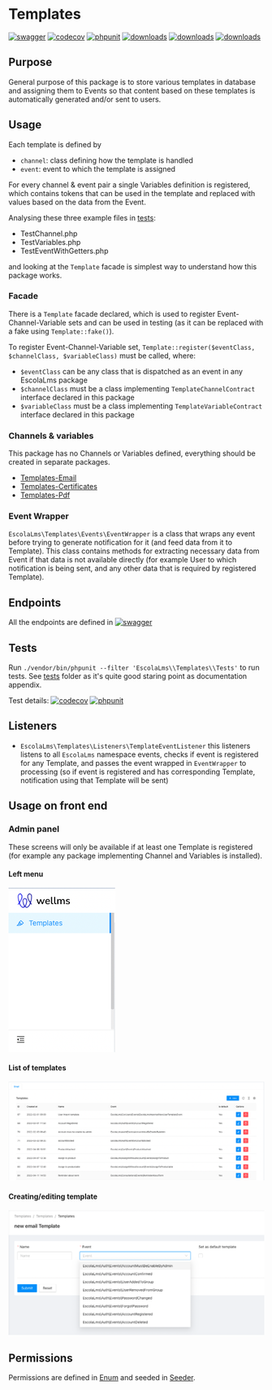 # Templates

[![swagger](https://img.shields.io/badge/documentation-swagger-green)](https://escolalms.github.io/Templates/)
[![codecov](https://codecov.io/gh/EscolaLMS/Templates/branch/main/graph/badge.svg?token=NRAN4R8AGZ)](https://codecov.io/gh/EscolaLMS/Templates)
[![phpunit](https://github.com/EscolaLMS/Templates/actions/workflows/test.yml/badge.svg)](https://github.com/EscolaLMS/Templates/actions/workflows/test.yml)
[![downloads](https://img.shields.io/packagist/dt/escolalms/templates)](https://packagist.org/packages/escolalms/templates)
[![downloads](https://img.shields.io/packagist/v/escolalms/templates)](https://packagist.org/packages/escolalms/templates)
[![downloads](https://img.shields.io/packagist/l/escolalms/templates)](https://packagist.org/packages/escolalms/templates)

## Purpose

General purpose of this package is to store various templates in database and assigning them to Events so that content based on these templates is automatically generated and/or sent to users.

## Usage

Each template is defined by

- `channel`: class defining how the template is handled
- `event`: event to which the template is assigned

For every channel & event pair a single Variables definition is registered, which contains tokens that can be used in the template and replaced with values based on the data from the Event.

Analysing these three example files in [tests](https://github.com/EscolaLMS/Templates/tree/main/tests/Mock):

- TestChannel.php
- TestVariables.php
- TestEventWithGetters.php

and looking at the `Template` facade is simplest way to understand how this package works.

### Facade

There is a `Template` facade declared, which is used to register Event-Channel-Variable sets and can be used in testing (as it can be replaced with a fake using `Template::fake()`).

To register Event-Channel-Variable set, `Template::register($eventClass, $channelClass, $variableClass)` must be called, where:

- `$eventClass` can be any class that is dispatched as an event in any EscolaLms package
- `$channelClass` must be a class implementing `TemplateChannelContract` interface declared in this package
- `$variableClass` must be a class implementing `TemplateVariableContract` interface declared in this package

### Channels & variables

This package has no Channels or Variables defined, everything should be created in separate packages.

- [Templates-Email](https://github.com/EscolaLMS/Templates-Email)
- [Templates-Certificates](https://github.com/EscolaLMS/Templates-Certificates)
- [Templates-Pdf](https://github.com/EscolaLMS/Templates-Pdf)

### Event Wrapper

`EscolaLms\Templates\Events\EventWrapper` is a class that wraps any event before trying to generate notification for it (and feed data from it to Template). This class contains methods for extracting necessary data from Event if that data is not available directly (for example User to which notification is being sent, and any other data that is required by registered Template).

## Endpoints

All the endpoints are defined in [![swagger](https://img.shields.io/badge/documentation-swagger-green)](https://escolalms.github.io/templates/)

## Tests

Run `./vendor/bin/phpunit --filter 'EscolaLms\\Templates\\Tests'` to run tests. See [tests](https://github.com/EscolaLMS/Templates/tree/main/tests) folder as it's quite good staring point as documentation appendix.

Test details:
[![codecov](https://codecov.io/gh/EscolaLMS/Templates/branch/main/graph/badge.svg?token=NRAN4R8AGZ)](https://codecov.io/gh/EscolaLMS/Templates)
[![phpunit](https://github.com/EscolaLMS/Templates/actions/workflows/test.yml/badge.svg)](https://github.com/EscolaLMS/Templates/actions/workflows/test.yml)

## Listeners

- `EscolaLms\Templates\Listeners\TemplateEventListener` this listeners listens to all `EscolaLms` namespace events, checks if event is registered for any Template, and passes the event wrapped in `EventWrapper` to processing (so if event is registered and has corresponding Template, notification using that Template will be sent)

## Usage on front end

### Admin panel

These screens will only be available if at least one Template is registered (for example any package implementing Channel and Variables is installed).

#### **Left menu**

![Menu](./docs/templates/menu.png "Menu")

#### **List of templates**

![List of templates](./docs/templates/list.png "List of templates")

#### **Creating/editing template**

![Creating/editing template](./docs/templates/edit.png "Creating or editing template")

## Permissions

Permissions are defined in [Enum](https://github.com/EscolaLMS/Templates/blob/main/src/Enums/TemplatesPermissionsEnum.php) and seeded in [Seeder](https://github.com/EscolaLMS/Templates/blob/main/database/seeders/PermissionTableSeeder.php).
